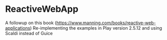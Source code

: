 # ReactiveWebApp
A followup on this book (https://www.manning.com/books/reactive-web-applications)
Re-implementing the examples in Play version 2.5.12 and using Scaldi instead of Guice
